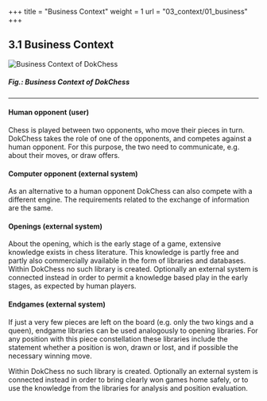 +++
title = "Business Context"
weight = 1
url = "03_context/01_business"
+++

## 3.1 Business Context

![Business Context of DokChess](/images/en/03_01_BusinessContext.png "Business Context of DokChess")
##### Fig.: Business Context of DokChess

-----

#### Human opponent (user)
Chess is played between two opponents, who move their pieces in turn.
DokChess takes the role of one of the opponents, and competes against a human opponent.
For this purpose, the two need to communicate, e.g. about their moves, or draw offers.

#### Computer opponent (external system)
As an alternative to a human opponent DokChess can also compete with a different engine.
The requirements related to the exchange of information are the same.

#### Openings (external system)
About the opening, which is the early stage of a game, extensive knowledge exists in chess literature.
This knowledge is partly free and partly also commercially available in the form of libraries and databases.
Within DokChess no such library is created.
Optionally an external system is connected instead in order to permit a knowledge based play in the early stages, as expected by human players.

#### Endgames (external system)
If just a very few pieces are left on the board (e.g. only the two kings and a queen), endgame libraries can be used analogously to opening libraries.
For any position with this piece constellation these libraries include the statement whether a position is won, drawn or lost, and if possible the necessary winning move.

Within DokChess no such library is created. Optionally an external system is connected instead in order to bring clearly won games home safely, or to use the knowledge from the libraries for analysis and position evaluation.
